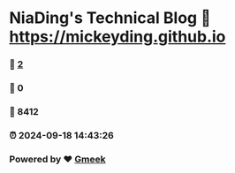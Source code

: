 # NiaDing's Technical Blog  :link: https://mickeyding.github.io 
### :page_facing_up: [2](https://mickeyding.github.io/tag.html) 
### :speech_balloon: 0 
### :hibiscus: 8412 
### :alarm_clock: 2024-09-18 14:43:26 
### Powered by :heart: [Gmeek](https://github.com/Meekdai/Gmeek)
